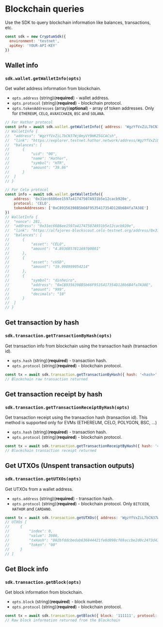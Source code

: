 # Blockchain queries

Use the SDK to query blockchain information like balances, transactions, etc.

```js
const sdk = new CryptumSdk({
  environment: 'testnet',
  apiKey: 'YOUR-API-KEY'
})
```

## Wallet info

### `sdk.wallet.getWalletInfo(opts)`

Get wallet address information from blockchain.

* `opts.address` (string)(**required**) - wallet address. 
* `opts.protocol` (string)(**required**) - blockchain protocol.
* `opts.tokenAddresses` (array)(**optional**) - array of token addresses. Only for `ETHEREUM`, `CELO`, `AVAXCCHAIN`, `BSC` and `SOLANA`.

```js
// For Hathor protocol
const info = await sdk.wallet.getWalletInfo({ address: 'WgzYfVxZiL7bCN37Wj8myVY9HKZ5GCACsh', protocol: 'HATHOR' })
// WalletInfo {
// 	"address": "WgzYfVxZiL7bCN37Wj8myVY9HKZ5GCACsh",
// 	"link": "https://explorer.testnet.hathor.network/address/WgzYfVxZiL7bCN37Wj8myVY9HKZ5GCACsh",
// 	"balances": [
// 		{
// 			"uid": "00",
// 			"name": "Hathor",
// 			"symbol": "HTR",
// 			"amount": "39.86"
// 		}
// 	]
// }

// For Celo protocol
const info = await sdk.wallet.getWalletInfo({
	address: '0x31ec6686ee1597a41747507A931b5e12cacb920e',
	protocol: 'CELO',
	tokenAddresses: ['0xC89356398B5b66F9535417354D128b6B4fa7A38E']
})
// WalletInfo {
// 	"nonce": 281,
// 	"address": "0x31ec6686ee1597a41747507A931b5e12cacb920e",
// 	"link": "https://alfajores-blockscout.celo-testnet.org/address/0x31ec6686ee1597a41747507A931b5e12cacb920e",
// 	"balances": [
// 		{
// 			"asset": "CELO",
// 			"amount": "4.893685781169700001"
// 		},
// 		{
// 			"asset": "cUSD",
// 			"amount": "19.998999954214"
// 		},
// 		{
// 			"symbol": "dinheiro",
// 			"address": "0xC89356398B5b66F9535417354D128b6B4fa7A38E",
// 			"amount": "999",
// 			"decimals": "18"
// 		}
// 	]
// }
```

## Get transaction by hash

### `sdk.transaction.getTransactionByHash(opts)`

Get transaction info from blockchain using the transaction hash (transaction id).

* `opts.hash` (string)(**required**) - transaction hash.
* `opts.protocol` (string)(**required**) - blockchain protocol.

```js
const tx = await sdk.transaction.getTransactionByHash({ hash: '<hash>', protocol: 'STELLAR' })
// Blockchain raw transaction returned
```

## Get transaction receipt by hash

### `sdk.transaction.getTransactionReceiptByHash(opts)`

Get transaction receipt using the transaction hash (transaction id). This method is supported only for EVMs (ETHEREUM, CELO, POLYGON, BSC, ...)

* `opts.hash` (string)(**required**) - transaction hash.
* `opts.protocol` (string)(**required**) - blockchain protocol.

```js
const tx = await sdk.transaction.getTransactionReceiptByHash({ hash: '<hash>', protocol: 'BSC' })
// Blockchain transaction receipt returned
```

## Get UTXOs (Unspent transaction outputs)

### `sdk.transaction.getUTXOs(opts)`

Get UTXOs from a wallet address.

* `opts.address` (string)(**required**) - transaction hash.
* `opts.protocol` (string)(**required**) - blockchain protocol. Only `BITCOIN`, `HATHOR` and `CARDANO`.

```js
const tx = await sdk.transaction.getUTXOs({ address: 'WgzYfVxZiL7bCN37Wj8myVY9HKZ5GCACsh', protocol: 'HATHOR' })
// UTXOs [
//     {
//         "index": 0,
//         "value": 3986,
//         "txHash": "002bfddcbedab636844421fe0d098cf69accbe2d0c2473d43277483a3b0755df",
//         "token": "00"
//     }
// ]
```

## Get Block info

### `sdk.transaction.getBlock(opts)`

Get block information from blockchain.

* `opts.block` (string)(**required**) - block number.
* `opts.protocol` (string)(**required**) - blockchain protocol.

```js
const tx = await sdk.transaction.getBlock({ block: '111111', protocol: 'STELLAR' })
// Raw block information returned from the Blockchain
```
